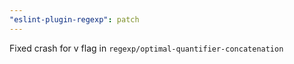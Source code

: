```yaml
---
"eslint-plugin-regexp": patch
---
```


Fixed crash for v flag in `regexp/optimal-quantifier-concatenation`

